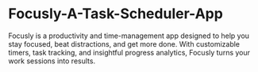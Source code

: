 # Focusly-A-Task-Scheduler-App
Focusly is a productivity and time-management app designed to help you stay focused, beat distractions, and get more done. With customizable timers, task tracking, and insightful progress analytics, Focusly turns your work sessions into results.
